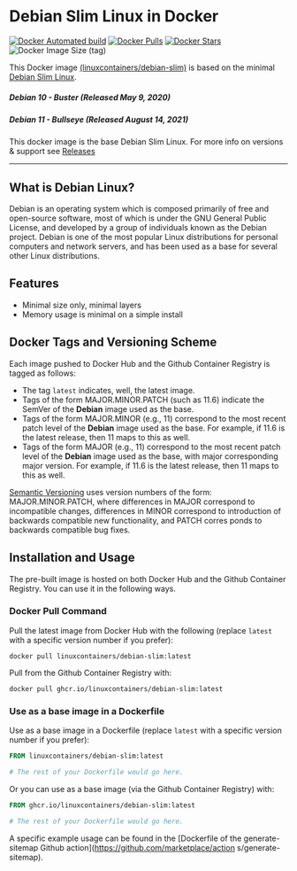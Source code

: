 # Debian Slim Linux in Docker

[![Docker Automated build](https://img.shields.io/docker/automated/linuxcontainers/debian-slim.svg?style=for-the-badge&logo=docker)](https://hub.docker.com/r/linuxcontainers/debian-slim/)
[![Docker Pulls](https://img.shields.io/docker/pulls/linuxcontainers/debian-slim.svg?style=for-the-badge&logo=docker)](https://hub.docker.com/r/linuxcontainers/debian-slim/)
[![Docker Stars](https://img.shields.io/docker/stars/linuxcontainers/debian-slim.svg?style=for-the-badge&logo=docker)](https://hub.docker.com/r/linuxcontainers/debian-slim/)
![Docker Image Size (tag)](https://img.shields.io/docker/image-size/linuxcontainers/debian-slim/11?logo=docker&style=for-the-badge)

This Docker image [(linuxcontainers/debian-slim)](https://hub.docker.com/r/linuxcontainers/debian-slim/) is based on the minimal [Debian Slim Linux](https://hub.docker.com/_/debian).

##### Debian 10 - Buster (Released May 9, 2020)
##### Debian 11 - Bullseye (Released August 14, 2021)


This docker image is the base Debian Slim Linux. For more info on versions & support see [Releases](https://wiki.debian.org/DebianStable)

----

## What is Debian Linux?
Debian is an operating system which is composed primarily of free and open-source software, most of which is under the GNU General Public License, and developed by a group of individuals known as the Debian project. Debian is one of the most popular Linux distributions for personal computers and network servers, and has been used as a base for several other Linux distributions.

## Features

* Minimal size only, minimal layers
* Memory usage is minimal on a simple install

## Docker Tags and Versioning Scheme

Each image pushed to Docker Hub and the Github Container Registry is tagged as follows:
* The tag `latest` indicates, well, the latest image.
* Tags of the form MAJOR.MINOR.PATCH (such as 11.6) indicate the SemVer of 
  the __Debian__ image used as the base.
* Tags of the form MAJOR.MINOR (e.g., 11) correspond to the most recent patch level of
  the __Debian__ image used as the base. For example, if 11.6 is the latest
  release, then 11 maps to this as well.
* Tags of the form MAJOR (e.g., 11) correspond to the most recent patch level of
  the __Debian__ image used as the base, with major corresponding major version. 
  For example, if 11.6 is the latest release, then 11 maps to this as well.

[Semantic Versioning](https://semver.org/) uses version numbers of the form: MAJOR.MINOR.PATCH, where differences in MAJOR correspond
 to incompatible changes, differences in MINOR correspond to introduction of backwards compatible new functionality, and PATCH corres
ponds to backwards compatible bug fixes.


## Installation and Usage

The pre-built image is hosted on both Docker Hub and the Github Container Registry. You can use it in the following ways.

### Docker Pull Command

Pull the latest image from Docker Hub with the following (replace `latest` with 
a specific version number if you prefer):

```
docker pull linuxcontainers/debian-slim:latest
```

Pull from the Github Container Registry with:

```
docker pull ghcr.io/linuxcontainers/debian-slim:latest
```


### Use as a base image in a Dockerfile

Use as a base image in a Dockerfile (replace `latest` with 
a specific version number if you prefer):

```Dockerfile
FROM linuxcontainers/debian-slim:latest

# The rest of your Dockerfile would go here.
```

Or you can use as a base image (via the Github Container Registry) with:

```Dockerfile
FROM ghcr.io/linuxcontainers/debian-slim:latest

# The rest of your Dockerfile would go here.
```

A specific example usage can be found in the [Dockerfile of the generate-sitemap Github action](https://github.com/marketplace/action
s/generate-sitemap).

